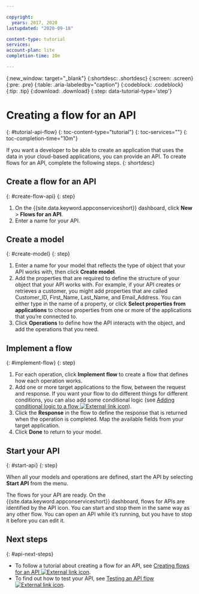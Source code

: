 ```yaml
---

copyright:
  years: 2017, 2020
lastupdated: "2020-09-18"

content-type: tutorial
services:
account-plan: lite
completion-time: 10m

---
```


{:new_window: target="_blank"}
{:shortdesc: .shortdesc}
{:screen: .screen}
{:pre: .pre}
{:table: .aria-labeledby="caption"}
{:codeblock: .codeblock}
{:tip: .tip}
{:download: .download}
{:step: data-tutorial-type='step'}


# Creating a flow for an API
{: #tutorial-api-flow}
{: toc-content-type="tutorial"}
{: toc-services=""}
{: toc-completion-time="10m"}

If you want a developer to be able to create an application that uses the data in your cloud-based applications, you can provide an API. To create flows for an API, complete the following steps.
{: shortdesc}

## Create a flow for an API
{: #create-flow-api}
{: step}

1. On the {{site.data.keyword.appconserviceshort}} dashboard, click **New** > **Flows for an API**.
1. Enter a name for your API.

## Create a model
{: #create-model}
{: step}

1. Enter a name for your model that reflects the type of object that your API works with, then click **Create model**.
1. Add the properties that are required to define the structure of your object that your API works with.
    For example, if your API creates or retrieves a customer, you might add properties that are called Customer_ID, First_Name, Last_Name, and Email_Address. You can either type in the name of a property, or click **Select properties from applications** to choose properties from one or more of the applications that you’re connected to.
1. Click **Operations** to define how the API interacts with the object, and add the operations that you need.

## Implement a flow
{: #implement-flow}
{: step}

1. For each operation, click **Implement flow** to create a flow that defines how each operation works.
1. Add one or more target applications to the flow, between the request and response.
    If you want your flow to do different things for different conditions, you can also add some conditional logic (see [Adding conditional logic to a flow ![External link icon](../../icons/launch-glyph.svg "External link icon")](https://www.ibm.com/support/knowledgecenter/SSTTDS_11.0.0/com.ibm.appconnect.dev.doc/toolbox/conditional-logic-flow.html?cp=SS6KM6)).
1. Click the **Response** in the flow to define the response that is returned when the operation is completed. Map the available fields from your target application.
1. Click **Done** to return to your model.

## Start your API
{: #start-api}
{: step}

When all your models and operations are defined, start the API by selecting **Start API** from the menu.

The flows for your API are ready. On the {{site.data.keyword.appconserviceshort}} dashboard, flows for APIs are identified by the API icon. You can start and stop them in the same way as any other flow. You can open an API while it’s running, but you have to stop it before you can edit it.

## Next steps
{: #api-next-steps}

- To follow a tutorial about creating a flow for an API, see [Creating flows for an API  ![External link icon](../../icons/launch-glyph.svg "External link icon")](https://www.ibm.com/support/knowledgecenter/SSTTDS_11.0.0/com.ibm.appconnect.dev.doc/tutorials/creating-flows-api.html?cp=SS6KM6).
- To find out how to test your API, see [Testing an API flow ![External link icon](../../icons/launch-glyph.svg "External link icon")](https://www.ibm.com/support/knowledgecenter/SSTTDS_11.0.0/com.ibm.appconnect.dev.doc/testing-flows-running.html#testapi).
